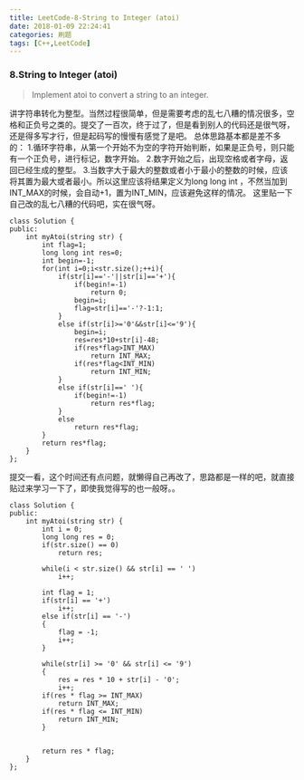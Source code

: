 ```yaml
---
title: LeetCode-8-String to Integer (atoi)
date: 2018-01-09 22:24:41
categories: 刷题
tags: [C++,LeetCode]
---
```

### 8.String to Integer (atoi)
> Implement atoi to convert a string to an integer.

讲字符串转化为整型。当然过程很简单，但是需要考虑的乱七八糟的情况很多，空格和正负号之类的。提交了一百次，终于过了，但是看到别人的代码还是很气呀，还是得多写才行，但是起码写的慢慢有感觉了是吧。
总体思路基本都是差不多的：
1.循环字符串，从第一个开始不为空的字符开始判断，如果是正负号，则只能有一个正负号，进行标记，数字开始。
2.数字开始之后，出现空格或者字母，返回已经生成的整型。
3.当数字大于最大的整数或者小于最小的整数的时候，应该将其置为最大或者最小。所以这里应该将结果定义为long long int ，不然当加到INT_MAX的时候，会自动+1，置为INT_MIN，应该避免这样的情况。
这里贴一下自己改的乱七八糟的代码吧，实在很气呀。
```
class Solution {
public:
    int myAtoi(string str) {
        int flag=1;
        long long int res=0;
        int begin=-1;
        for(int i=0;i<str.size();++i){
            if(str[i]=='-'||str[i]=='+'){
                if(begin!=-1)
                    return 0;
                begin=i;
                flag=str[i]=='-'?-1:1;
            }
            else if(str[i]>='0'&&str[i]<='9'){
                begin=i;
                res=res*10+str[i]-48;
                if(res*flag>INT_MAX)
                    return INT_MAX;
                if(res*flag<INT_MIN)
                    return INT_MIN;
            }
            else if(str[i]==' '){
                if(begin!=-1)
                    return res*flag;
            }
            else
                return res*flag;
        }
        return res*flag;
    }
};
```

提交一看，这个时间还有点问题，就懒得自己再改了，思路都是一样的吧，就直接贴过来学习一下了，即使我觉得写的也一般呀。。
```
class Solution {
public:
    int myAtoi(string str) {
        int i = 0;
        long long res = 0;
        if(str.size() == 0)
            return res;

        while(i < str.size() && str[i] == ' ')
            i++;

        int flag = 1;
        if(str[i] == '+')
            i++;
        else if(str[i] == '-')
        {
            flag = -1;
            i++;
        }

        while(str[i] >= '0' && str[i] <= '9')
        {
            res = res * 10 + str[i] - '0';
            i++;
        if(res * flag >= INT_MAX)
            return INT_MAX;
        if(res * flag <= INT_MIN)
            return INT_MIN;
        }


        return res * flag;
    }
};
```

